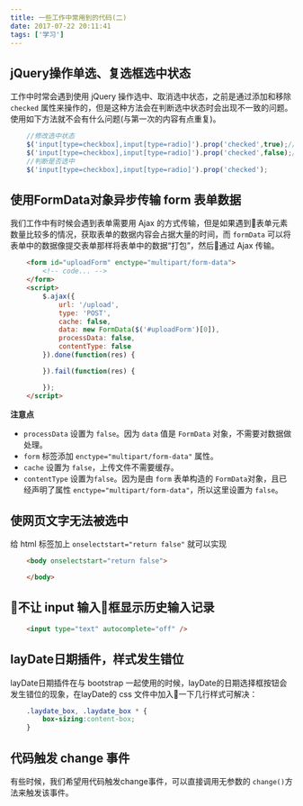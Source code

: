 ```yaml
---
title: 一些工作中常用到的代码(二)
date: 2017-07-22 20:11:41
tags: ['学习']
---
```

## jQuery操作单选、复选框选中状态
工作中时常会遇到使用 jQuery 操作选中、取消选中状态，之前是通过添加和移除 `checked` 属性来操作的，但是这种方法会在判断选中状态时会出现不一致的问题。使用如下方法就不会有什么问题(与第一次的内容有点重复)。
```javascript
    //修改选中状态
    $('input[type=checkbox],input[type=radio]').prop('checked',true);//选中
    $('input[type=checkbox],input[type=radio]').prop('checked',false);//取消选中
    //判断是否选中
    $('input[type=checkbox],input[type=radio]').prop('checked');
```

<!-- more -->
## 使用FormData对象异步传输 form 表单数据
我们工作中有时候会遇到表单需要用 Ajax 的方式传输，但是如果遇到表单元素数量比较多的情况，获取表单的数据内容会占据大量的时间，而 `formData` 可以将表单中的数据像提交表单那样将表单中的数据“打包”，然后通过 Ajax 传输。
```html
    <form id="uploadForm" enctype="multipart/form-data">
        <!-- code... -->
    </form>
    <script>
        $.ajax({
            url: '/upload',
            type: 'POST',
            cache: false,
            data: new FormData($('#uploadForm')[0]),
            processData: false,
            contentType: false
        }).done(function(res) {

        }).fail(function(res) {

        });
    </script>
```
**注意点**
* `processData` 设置为 `false`。因为 `data` 值是 `FormData` 对象，不需要对数据做处理。
* `form` 标签添加 `enctype="multipart/form-data"` 属性。
* `cache` 设置为 `false`，上传文件不需要缓存。
* `contentType` 设置为`false`。因为是由 `form` 表单构造的 `FormData`对象，且已经声明了属性 `enctype="multipart/form-data"`，所以这里设置为 `false`。
## 使网页文字无法被选中
给 html 标签加上 `onselectstart="return false"` 就可以实现
```html
    <body onselectstart="return false">

    </body>
```
## 不让 input 输入框显示历史输入记录
```html
    <input type="text" autocomplete="off" />
```
## layDate日期插件，样式发生错位
layDate日期插件在与 bootstrap 一起使用的时候，layDate的日期选择框按钮会发生错位的现象，在layDate的 css 文件中加入一下几行样式可解决：
```css
    .laydate_box, .laydate_box * {
        box-sizing:content-box;
    }
```
## 代码触发 change 事件
有些时候，我们希望用代码触发change事件，可以直接调用无参数的 `change()`方法来触发该事件。